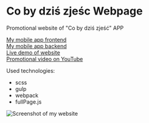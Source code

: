 
# Co by dziś zjeśc Webpage

Promotional website of "Co by dziś zjeść" APP

[My mobile app frontend](https://github.com/Iwaniukooo11/co-by-dzis-zjesc-app)
<br>
[My mobile app backend](https://github.com/Iwaniukooo11/co-by-dzis-zjesc-api)
<br>
[Live demo of website](https://iwaniukooo11.github.io/app-webpage/)
<br>
[Promotional video on YouTube](https://www.youtube.com/watch?v=sEZgtG3A0Uk)

Used technologies:
 - scss
 - gulp
 - webpack
 - fullPage.js 

![Screenshot of my website](https://user-images.githubusercontent.com/45974414/191629742-1e1f195d-1a1b-4319-9769-d57f23dfbd11.png)
